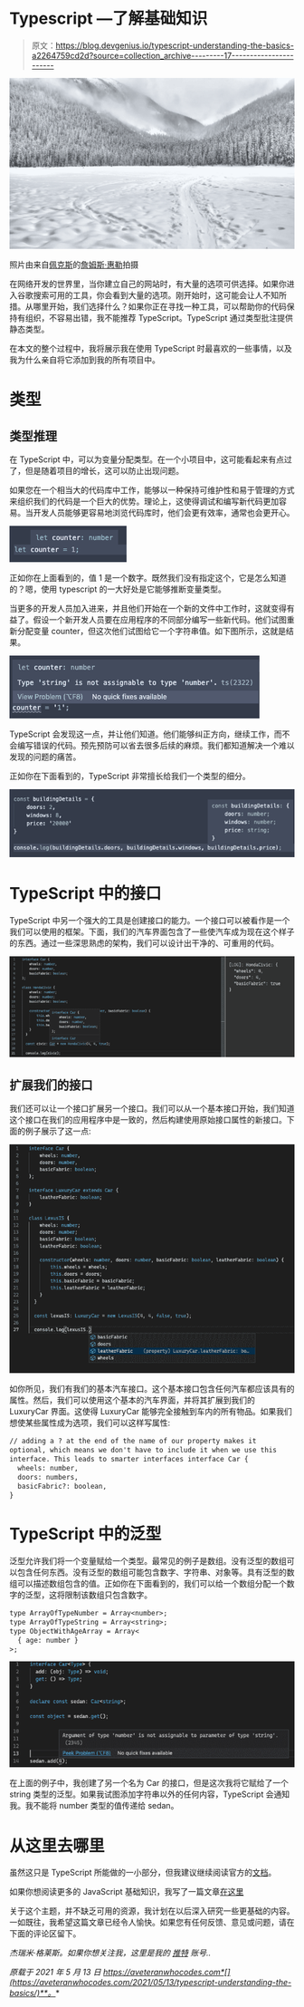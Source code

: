 # Typescript —了解基础知识

> 原文：<https://blog.devgenius.io/typescript-understanding-the-basics-a2264759cd2d?source=collection_archive---------17----------------------->

![](img/95977fb53c5ccbb8f2e87f98ad1d1b52.png)

照片由来自[佩克斯](https://www.pexels.com/photo/snow-covered-forest-field-1571442/?utm_content=attributionCopyText&utm_medium=referral&utm_source=pexels)的[詹姆斯·惠勒](https://www.pexels.com/@souvenirpixels?utm_content=attributionCopyText&utm_medium=referral&utm_source=pexels)拍摄

在网络开发的世界里，当你建立自己的网站时，有大量的选项可供选择。如果你进入谷歌搜索可用的工具，你会看到大量的选项。刚开始时，这可能会让人不知所措。从哪里开始，我们选择什么？如果你正在寻找一种工具，可以帮助你的代码保持有组织，不容易出错，我不能推荐 TypeScript。TypeScript 通过类型批注提供静态类型。

在本文的整个过程中，我将展示我在使用 TypeScript 时最喜欢的一些事情，以及我为什么亲自将它添加到我的所有项目中。

# 类型

## 类型推理

在 TypeScript 中，可以为变量分配类型。在一个小项目中，这可能看起来有点过了，但是随着项目的增长，这可以防止出现问题。

如果您在一个相当大的代码库中工作，能够以一种保持可维护性和易于管理的方式来组织我们的代码是一个巨大的优势。理论上，这使得调试和编写新代码更加容易。当开发人员能够更容易地浏览代码库时，他们会更有效率，通常也会更开心。

![](img/377353ecb3ba3574c7f9e523e3eada1b.png)

正如你在上面看到的，值 1 是一个数字。既然我们没有指定这个，它是怎么知道的？嗯，使用 typescript 的一大好处是它能够推断变量类型。

当更多的开发人员加入进来，并且他们开始在一个新的文件中工作时，这就变得有益了。假设一个新开发人员要在应用程序的不同部分编写一些新代码。他们试图重新分配变量 counter，但这次他们试图给它一个字符串值。如下图所示，这就是结果。

![](img/493cc526211bec798d71b5b1c493d838.png)

TypeScript 会发现这一点，并让他们知道。他们能够纠正方向，继续工作，而不会编写错误的代码。预先预防可以省去很多后续的麻烦。我们都知道解决一个难以发现的问题的痛苦。

正如你在下面看到的，TypeScript 非常擅长给我们一个类型的细分。

![](img/717be4ee4b8bcc2b58587efb54555141.png)

# TypeScript 中的接口

TypeScript 中另一个强大的工具是创建接口的能力。一个接口可以被看作是一个我们可以使用的框架。下面，我们的汽车界面包含了一些使汽车成为现在这个样子的东西。通过一些深思熟虑的架构，我们可以设计出干净的、可重用的代码。

![](img/141425ef6a5d8f732385b50ad665d048.png)

## 扩展我们的接口

我们还可以让一个接口扩展另一个接口。我们可以从一个基本接口开始，我们知道这个接口在我们的应用程序中是一致的，然后构建使用原始接口属性的新接口。下面的例子展示了这一点:

![](img/04c2bb1d75f662e5cb35e0a2dd6b6773.png)

如你所见，我们有我们的基本汽车接口。这个基本接口包含任何汽车都应该具有的属性。然后，我们可以使用这个基本的汽车界面，并将其扩展到我们的 LuxuryCar 界面。这使得 LuxuryCar 能够完全接触到车内的所有物品。如果我们想使某些属性成为选项，我们可以这样写属性:

```
// adding a ? at the end of the name of our property makes it optional, which means we don't have to include it when we use this interface. This leads to smarter interfaces interface Car { 
  wheels: number, 
  doors: numbers, 
  basicFabric?: boolean, 
}
```

# TypeScript 中的泛型

泛型允许我们将一个变量赋给一个类型。最常见的例子是数组。没有泛型的数组可以包含任何东西。没有泛型的数组可能包含数字、字符串、对象等。具有泛型的数组可以描述数组包含的值。正如你在下面看到的，我们可以给一个数组分配一个数字的泛型，这将限制该数组只包含数字。

```
type ArrayOfTypeNumber = Array<number>; 
type ArrayOfTypeString = Array<string>; 
type ObjectWithAgeArray = Array< 
  { age: number } 
>;
```

![](img/00e5973a1e4c5bcc7681769e6c6cb21a.png)

在上面的例子中，我创建了另一个名为 Car 的接口，但是这次我将它赋给了一个 string 类型的泛型。如果我试图添加字符串以外的任何内容，TypeScript 会通知我。我不能将 number 类型的值传递给 sedan。

# 从这里去哪里

虽然这只是 TypeScript 所能做的一小部分，但我建议继续阅读官方的[文档](https://www.typescriptlang.org)。

如果你想阅读更多的 JavaScript 基础知识，我写了一篇文章[在这里](https://aveteranwhocodes.com/2021/05/07/javascript-understanding-the-basics/)

关于这个主题，并不缺乏可用的资源，我计划在以后深入研究一些更基础的内容。一如既往，我希望这篇文章已经令人愉快。如果您有任何反馈、意见或问题，请在下面的评论区留下。

*杰瑞米·格莱斯。如果你想关注我，这里是我的* [*推特*](https://twitter.com/veteranwhocodes) *账号..*

*原载于 2021 年 5 月 13 日 https://aveteranwhocodes.com*[](https://aveteranwhocodes.com/2021/05/13/typescript-understanding-the-basics/)**。**